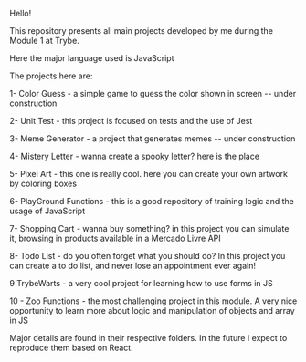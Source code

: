 Hello!

This repository presents all main projects developed by me during the Module 1 at Trybe.

Here the major language used is JavaScript

The projects here are: 

1- Color Guess - a simple game to guess the color shown in screen -- under construction

2- Unit Test - this project is focused on tests and the use of Jest

3- Meme Generator - a project that generates memes -- under construction

4- Mistery Letter - wanna create a spooky letter? here is the place

5- Pixel Art - this one is really cool. here you can create your own artwork by coloring boxes

6- PlayGround Functions - this is a good repository of training logic and the usage of JavaScript

7- Shopping Cart - wanna buy something? in this project you can simulate it, browsing in products available in a Mercado Livre API

8- Todo List - do you often forget what you should do? In this project you can create a to do list, and never lose an appointment ever again!

9 TrybeWarts - a very cool project for learning how to use forms in JS

10 - Zoo Functions - the most challenging project in this module. A very nice opportunity to learn more about logic and manipulation of objects and array in JS

Major details are found in their respective folders. In the future I expect to reproduce them based on React. 

